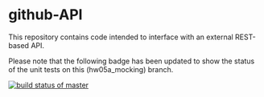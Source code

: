 # github-API
This repository contains code intended to interface with an external REST-based API. 

Please note that the following badge has been updated to show the status of the unit tests on this (hw05a_mocking) branch. 

[![build status of master](https://travis-ci.org/amanda-zambrana/github-API.svg?branch=hw05a_mocking)](https://travis-ci.org/amanda-zambrana/github-API)
